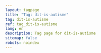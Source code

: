 ```yaml
---
layout: tagpage
title: "Tag: dit-is-autisme"
tag: dit-is-autisme
ref: tag_dit-is-autisme
lang: en
description: Tag page for dit-is-autisme
sitemap: false
robots: noindex
---
```

